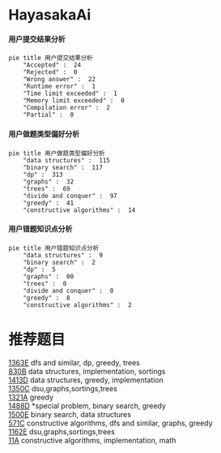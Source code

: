 # HayasakaAi

<!-- tabs:start -->



#### **用户提交结果分析**

```mermaid
pie title 用户提交结果分析
    "Accepted" :  24
    "Rejected" :  0
    "Wrong answer" :  22
    "Runtime error" :  1
    "Time limit exceeded" :  1
    "Memory limit exceeded" :  0
    "Compilation error" :  2
    "Partial" :  0
```

#### **用户做题类型偏好分析**

```mermaid
pie title 用户做题类型偏好分析
    "data structures" :  115
    "binary search" :  117
    "dp" :  313
    "graphs" :  32
    "trees" :  69
    "divide and conquer" :  97
    "greedy" :  41
    "constructive algorithms" :  14
```
#### **用户错题知识点分析**

```mermaid
pie title 用户错题知识点分析
    "data structures" :  9
    "binary search" :  2
    "dp" :  5
    "graphs" :  00
    "trees" :  0
    "divide and conquer" :  0
    "greedy" :  8
    "constructive algorithms" :  2
```



<!-- tabs:end -->
# 推荐题目
[1363E](https://codeforces.com/contest/1363/problem/E)		dfs and similar,
                        dp,
                        greedy,
                        trees		  
[830B](https://codeforces.com/contest/830/problem/B)		data structures,
                        implementation,
                        sortings		  
[1413D](https://codeforces.com/contest/1413/problem/D)		data structures,
                        greedy,
                        implementation		  
[1350C](https://codeforces.com/contest/1350/problem/C)		dsu,graphs,sortings,trees		  
[1321A](https://codeforces.com/contest/1321/problem/A)		greedy		  
[1488D](https://codeforces.com/contest/1488/problem/D)		*special problem,
                        binary search,
                        greedy		  
[1500E](https://codeforces.com/contest/1500/problem/E)		binary search,
                        data structures		  
[571C](https://codeforces.com/contest/571/problem/C)		constructive algorithms,
                        dfs and similar,
                        graphs,
                        greedy		  
[1162E](https://codeforces.com/contest/1162/problem/E)		dsu,graphs,sortings,trees		  
[11A](https://codeforces.com/contest/11/problem/A)		constructive algorithms,
                        implementation,
                        math		  
